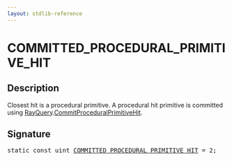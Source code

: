 ```yaml
---
layout: stdlib-reference
---
```


# COMMITTED_PROCEDURAL_PRIMITIVE_HIT

## Description

Closest hit is a procedural primitive.
A procedural hit primitive is committed using <span class='code'><a href="../types/rayquery-03/index.html" class="code_type">RayQuery</a>.<a href="../types/rayquery-03/commitproceduralprimitivehit-06gp.html">CommitProceduralPrimitiveHit</a></span>.


## Signature
<pre>
<span class='code_keyword'>static</span> <span class='code_keyword'>const</span> <span class="code_keyword">uint</span> <a href="committed_procedural_primitive_hit-012345678abcdefghijlmnopqrstvwx.html" class="code_var">COMMITTED_PROCEDURAL_PRIMITIVE_HIT</a> = 2;
</pre>

